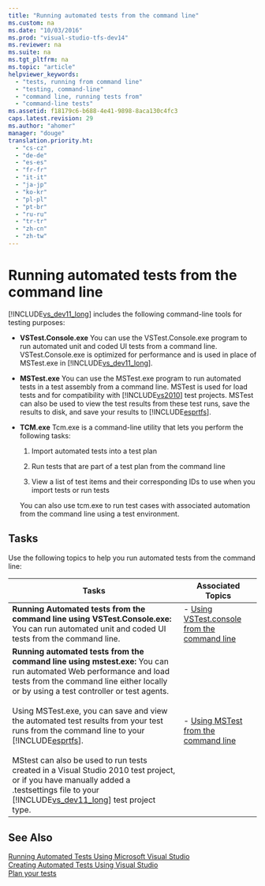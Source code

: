 ```yaml
---
title: "Running automated tests from the command line"
ms.custom: na
ms.date: "10/03/2016"
ms.prod: "visual-studio-tfs-dev14"
ms.reviewer: na
ms.suite: na
ms.tgt_pltfrm: na
ms.topic: "article"
helpviewer_keywords: 
  - "tests, running from command line"
  - "testing, command-line"
  - "command line, running tests from"
  - "command-line tests"
ms.assetid: f18179c6-b688-4e41-9898-8aca130c4fc3
caps.latest.revision: 29
ms.author: "ahomer"
manager: "douge"
translation.priority.ht: 
  - "cs-cz"
  - "de-de"
  - "es-es"
  - "fr-fr"
  - "it-it"
  - "ja-jp"
  - "ko-kr"
  - "pl-pl"
  - "pt-br"
  - "ru-ru"
  - "tr-tr"
  - "zh-cn"
  - "zh-tw"
---
```

# Running automated tests from the command line
[!INCLUDE[vs_dev11_long](../dv_TeamTestALM/includes/vs_dev11_long_md.md)] includes the following command-line tools for testing purposes:  
  
-   **VSTest.Console.exe** You can use the VSTest.Console.exe program to run automated unit and coded UI tests from a command line. VSTest.Console.exe is optimized for performance and is used in place of MSTest.exe in [!INCLUDE[vs_dev11_long](../dv_TeamTestALM/includes/vs_dev11_long_md.md)].  
  
-   **MSTest.exe** You can use the MSTest.exe program to run automated tests in a test assembly from a command line. MSTest is used for load tests and for compatibility with [!INCLUDE[vs2010](../dv_TeamTestALM/includes/vs2010_md.md)] test projects. MSTest can also be used to view the test results from these test runs, save the results to disk, and save your results to [!INCLUDE[esprtfs](../dv_TeamTestALM/includes/esprtfs_md.md)].  
  
-   **TCM.exe** Tcm.exe is a command-line utility that lets you perform the following tasks:  
  
    1.  Import automated tests into a test plan  
  
    2.  Run tests that are part of a test plan from the command line  
  
    3.  View a list of test items and their corresponding IDs to use when you import tests or run tests  
  
     You can also use tcm.exe to run test cases with associated automation from the command line using a test environment.  
  
## Tasks  
 Use the following topics to help you run automated tests from the command line:  
  
|Tasks|Associated Topics|  
|-----------|-----------------------|  
|**Running Automated tests from the command line using VSTest.Console.exe:** You can run automated unit and coded UI tests from the command line.|-   [Using VSTest.console from the command line](../dv_TeamTestALM/using-vstest.console-from-the-command-line.md)|  
|**Running automated tests from the command line using mstest.exe:** You can run automated Web performance and load tests from the command line either locally or by using a test controller or test agents.<br /><br /> Using MSTest.exe, you can save and view the automated test results from your test runs from the command line to your [!INCLUDE[esprtfs](../dv_TeamTestALM/includes/esprtfs_md.md)].<br /><br /> MStest can also be used to run tests created in a Visual Studio 2010 test project, or if you have manually added a .testsettings file to your [!INCLUDE[vs_dev11_long](../dv_TeamTestALM/includes/vs_dev11_long_md.md)] test project type.|-   [Using MSTest from the command line](../dv_TeamTestALM/using-mstest-from-the-command-line.md)|  
  
## See Also  
 [Running Automated Tests Using Microsoft Visual Studio](../dv_TeamTestALM/running-automated-tests-using-microsoft-visual-studio.md)   
 [Creating Automated Tests Using Visual Studio](../dv_TeamTestALM/creating-automated-tests-using-visual-studio.md)   
 [Plan your tests](../dv_TeamTestALM/planning-manual-tests-using-the-web-portal.md)